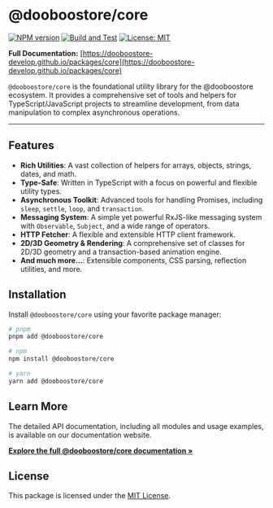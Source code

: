 # @dooboostore/core

[![NPM version](https://img.shields.io/npm/v/@dooboostore/core.svg?style=flat-square)](https://www.npmjs.com/package/@dooboostore/core)
[![Build and Test](https://github.com/dooboostore-develop/packages/actions/workflows/main.yaml/badge.svg?branch=main)](https://github.com/dooboostore-develop/packages/actions/workflows/main.yaml)
[![License: MIT](https://img.shields.io/badge/License-MIT-yellow.svg?style=flat-square)](https://opensource.org/licenses/MIT)

**Full Documentation:** [https://dooboostore-develop.github.io/packages/core](https://dooboostore-develop.github.io/packages/core)

`@dooboostore/core` is the foundational utility library for the @dooboostore ecosystem. It provides a comprehensive set of tools and helpers for TypeScript/JavaScript projects to streamline development, from data manipulation to complex asynchronous operations.

---

## Features

-   **Rich Utilities**: A vast collection of helpers for arrays, objects, strings, dates, and math.
-   **Type-Safe**: Written in TypeScript with a focus on powerful and flexible utility types.
-   **Asynchronous Toolkit**: Advanced tools for handling Promises, including `sleep`, `settle`, `loop`, and `transaction`.
-   **Messaging System**: A simple yet powerful RxJS-like messaging system with `Observable`, `Subject`, and a wide range of operators.
-   **HTTP Fetcher**: A flexible and extensible HTTP client framework.
-   **2D/3D Geometry & Rendering**: A comprehensive set of classes for 2D/3D geometry and a transaction-based animation engine.
-   **And much more...**: Extensible components, CSS parsing, reflection utilities, and more.

## Installation

Install `@dooboostore/core` using your favorite package manager:

```bash
# pnpm
pnpm add @dooboostore/core

# npm
npm install @dooboostore/core

# yarn
yarn add @dooboostore/core
```

## Learn More

The detailed API documentation, including all modules and usage examples, is available on our documentation website.

**[Explore the full @dooboostore/core documentation &raquo;](https://dooboostore-develop.github.io/packages/core)**

## License

This package is licensed under the [MIT License](https://opensource.org/licenses/MIT).